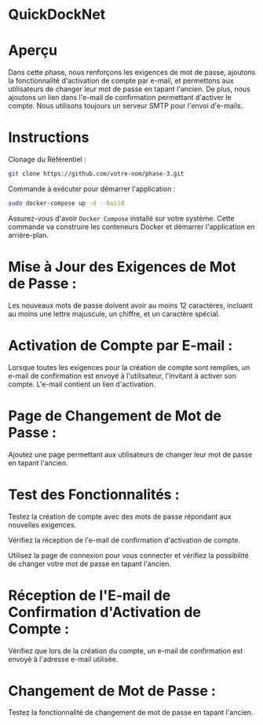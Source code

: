 # QuickDockNet

# Aperçu
Dans cette phase, nous renforçons les exigences de mot de passe, ajoutons la fonctionnalité d'activation de compte par e-mail, et permettons aux utilisateurs de changer leur mot de passe en tapant l'ancien. De plus, nous ajoutons un lien dans l'e-mail de confirmation permettant d'activer le compte. Nous utilisons toujours un serveur SMTP pour l'envoi d'e-mails.

# Instructions
Clonage du Référentiel :

```bash
git clone https://github.com/votre-nom/phase-3.git
```

Commande à exécuter pour démarrer l'application :

```bash
sudo docker-compose up -d --build
```

Assurez-vous d'avoir `Docker Compose` installé sur votre système. Cette commande va construire les conteneurs Docker et démarrer l'application en arrière-plan.

# Mise à Jour des Exigences de Mot de Passe :

Les nouveaux mots de passe doivent avoir au moins 12 caractères, incluant au moins une lettre majuscule, un chiffre, et un caractère spécial.

# Activation de Compte par E-mail :

Lorsque toutes les exigences pour la création de compte sont remplies, un e-mail de confirmation est envoyé à l'utilisateur, l'invitant à activer son compte. L'e-mail contient un lien d'activation.

# Page de Changement de Mot de Passe :

Ajoutez une page permettant aux utilisateurs de changer leur mot de passe en tapant l'ancien.

# Test des Fonctionnalités :

Testez la création de compte avec des mots de passe répondant aux nouvelles exigences.

Vérifiez la réception de l'e-mail de confirmation d'activation de compte.

Utilisez la page de connexion pour vous connecter et vérifiez la possibilité de changer votre mot de passe en tapant l'ancien.


# Réception de l'E-mail de Confirmation d'Activation de Compte :

Vérifiez que lors de la création du compte, un e-mail de confirmation est envoyé à l'adresse e-mail utilisée.

# Changement de Mot de Passe :

Testez la fonctionnalité de changement de mot de passe en tapant l'ancien.
